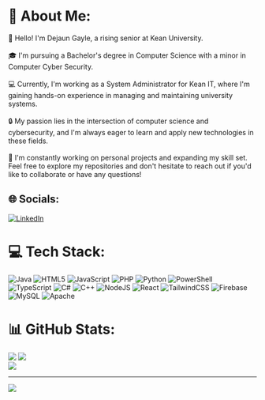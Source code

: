 # 💫 About Me:
👋 Hello! I'm Dejaun Gayle, a rising senior at Kean University.<br><br>🎓 I'm pursuing a Bachelor's degree in Computer Science with a minor in Computer Cyber Security.<br><br>💻 Currently, I'm working as a System Administrator for Kean IT, where I'm gaining hands-on experience in managing and maintaining university systems.<br><br>🔒 My passion lies in the intersection of computer science and cybersecurity, and I'm always eager to learn and apply new technologies in these fields.<br><br>🚀 I'm constantly working on personal projects and expanding my skill set. Feel free to explore my repositories and don't hesitate to reach out if you'd like to collaborate or have any questions!


## 🌐 Socials:
[![LinkedIn](https://img.shields.io/badge/LinkedIn-%230077B5.svg?logo=linkedin&logoColor=white)](https://linkedin.com/in/dev-dejaun) 

# 💻 Tech Stack:
![Java](https://img.shields.io/badge/java-%23ED8B00.svg?style=for-the-badge&logo=openjdk&logoColor=white) ![HTML5](https://img.shields.io/badge/html5-%23E34F26.svg?style=for-the-badge&logo=html5&logoColor=white) ![JavaScript](https://img.shields.io/badge/javascript-%23323330.svg?style=for-the-badge&logo=javascript&logoColor=%23F7DF1E) ![PHP](https://img.shields.io/badge/php-%23777BB4.svg?style=for-the-badge&logo=php&logoColor=white) ![Python](https://img.shields.io/badge/python-3670A0?style=for-the-badge&logo=python&logoColor=ffdd54) ![PowerShell](https://img.shields.io/badge/PowerShell-%235391FE.svg?style=for-the-badge&logo=powershell&logoColor=white) ![TypeScript](https://img.shields.io/badge/typescript-%23007ACC.svg?style=for-the-badge&logo=typescript&logoColor=white) ![C#](https://img.shields.io/badge/c%23-%23239120.svg?style=for-the-badge&logo=csharp&logoColor=white) ![C++](https://img.shields.io/badge/c++-%2300599C.svg?style=for-the-badge&logo=c%2B%2B&logoColor=white) ![NodeJS](https://img.shields.io/badge/node.js-6DA55F?style=for-the-badge&logo=node.js&logoColor=white) ![React](https://img.shields.io/badge/react-%2320232a.svg?style=for-the-badge&logo=react&logoColor=%2361DAFB) ![TailwindCSS](https://img.shields.io/badge/tailwindcss-%2338B2AC.svg?style=for-the-badge&logo=tailwind-css&logoColor=white) ![Firebase](https://img.shields.io/badge/firebase-a08021?style=for-the-badge&logo=firebase&logoColor=ffcd34) ![MySQL](https://img.shields.io/badge/mysql-4479A1.svg?style=for-the-badge&logo=mysql&logoColor=white) ![Apache](https://img.shields.io/badge/apache-%23D42029.svg?style=for-the-badge&logo=apache&logoColor=white)
# 📊 GitHub Stats:
![](https://github-readme-stats.vercel.app/api?username=dejaung&theme=gruvbox&hide_border=false&include_all_commits=true&count_private=true)
![](https://github-readme-stats.vercel.app/api/top-langs/?username=dejaung&theme=gruvbox&hide_border=false&include_all_commits=true&count_private=true&layout=compact)<br/>
![](https://github-readme-streak-stats.herokuapp.com/?user=dejaung&theme=gruvbox&hide_border=false)<br/>

---
[![](https://visitcount.itsvg.in/api?id=dejaung&icon=0&color=0)](https://visitcount.itsvg.in)


